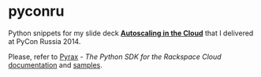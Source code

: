 pyconru
=======

Python snippets for my slide deck **[Autoscaling in the Cloud](http://goo.gl/P2uJpK)** that I delivered at PyCon Russia 2014.

Please, refer to [Pyrax](https://github.com/rackspace/pyrax) - *The Python SDK for the Rackspace Cloud* [documentation](https://github.com/rackspace/pyrax/tree/master/docs) and [samples](https://github.com/rackspace/pyrax/tree/master/samples).
